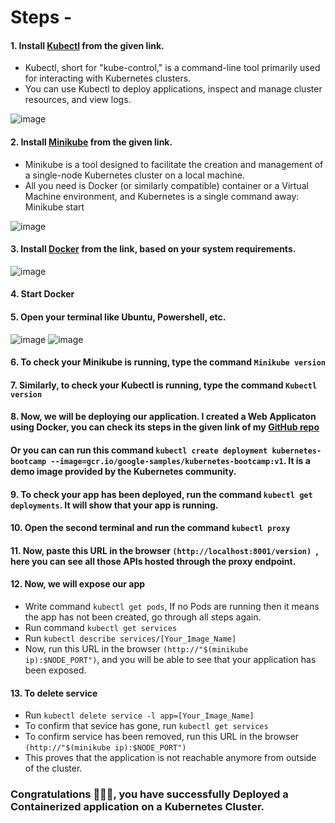 # Steps - 
#### 1. Install [Kubectl](https://kubernetes.io/docs/tasks/tools/) from the given link. 
+ Kubectl, short for "kube-control," is a command-line tool primarily used for interacting with Kubernetes clusters.
+ You can use Kubectl to deploy applications, inspect and manage cluster resources, and view logs.

![image](https://github.com/user-attachments/assets/5ef1eaa2-d953-4914-af08-010bbacf0cb7)

#### 2. Install [Minikube](https://minikube.sigs.k8s.io/docs/start/?arch=%2Fwindows%2Fx86-64%2Fstable%2F.exe+download) from the given link.
+ Minikube is a tool designed to facilitate the creation and management of a single-node Kubernetes cluster on a local machine.
+ All you need is Docker (or similarly compatible) container or a Virtual Machine environment, and Kubernetes is a single command away: Minikube start

![image](https://github.com/user-attachments/assets/1458d654-71f2-4c6d-90b3-a0ef4ef8644f)

#### 3. Install [Docker](https://docs.docker.com/engine/install/) from the link, based on your system requirements.

![image](https://github.com/user-attachments/assets/1294ae8e-adfa-4071-a8d1-de59bcf41c78)

#### 4. Start Docker
#### 5. Open your terminal like Ubuntu, Powershell, etc.
![image](https://github.com/user-attachments/assets/145b6067-6538-4e97-96d5-8934c97662ca)  ![image](https://github.com/user-attachments/assets/a61b52c2-14fb-46b0-834b-2a9c608accfa)

#### 6. To check your Minikube is running, type the command ``` Minikube version ```
#### 7. Similarly, to check your Kubectl is running, type the command ``` Kubectl version ```

#### 8. Now, we will be deploying our application. I created a Web Applicaton using Docker, you can check its steps in the given link of my [GitHub repo](https://github.com/Utkarsh067/Docker-Projects-/tree/a3269ec91c28d8db2df181fdb5b2de833e984636/Containerizing%20a%20Static%20website)
#### Or you can can run this command ``` kubectl create deployment kubernetes-bootcamp --image=gcr.io/google-samples/kubernetes-bootcamp:v1 ```. It is a demo image provided by the Kubernetes community.

#### 9. To check your app has been deployed, run the command ```kubectl get deployments```. It will show that your app is running.

#### 10. Open the second terminal and run the command ``` kubectl proxy ```
#### 11. Now, paste this URL in the browser ```(http://localhost:8001/version) ```, here you can see all those APIs hosted through the proxy endpoint.

#### 12. Now, we will expose our app
+ Write command ``` kubectl get pods ```, If no Pods are running then it means the app has not been created, go through all steps again.
+ Run command ``` kubectl get services ```
+ Run ``` kubectl describe services/[Your_Image_Name] ```
+ Now, run this URL in the browser ```(http://"$(minikube ip):$NODE_PORT")```, and you will be able to see that your application has been exposed.

#### 13. To delete service
+ Run ```kubectl delete service -l app=[Your_Image_Name]```
+ To confirm that sevice has gone, run ```kubectl get services ```
+ To confirm service has been removed, run this URL in the browser ```(http://"$(minikube ip):$NODE_PORT")```
+ This proves that the application is not reachable anymore from outside of the cluster.

### Congratulations 🎉🎉🎉, you have successfully Deployed a Containerized application on a Kubernetes Cluster.
